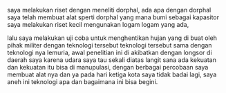 saya melakukan riset dengan meneliti dorphal, ada apa dengan dorphal
saya telah membuat alat sperti dorphal yang mana bumi sebagai kapasitor
saya melakukan riset kecil mengunakan logam logam yang ada,

lalu saya melakukan uji coba untuk menghentikan hujan yang di buat oleh pihak militer dengan teknologi tersebut
teknologi tersebut sama dengan teknologi nya lemuria, awal penelitian ini di akibatkan dengan longsor di daerah saya
karena udara saya tau sekali diatas langit sana ada kekuatan dan kekuatan itu bisa di manupulasi, dengan berbagai percobaan 
saya membuat alat nya dan ya pada hari ketiga kota saya tidak badai lagi, saya aneh ini teknologi apa dan bagaimana ini bisa begini.
